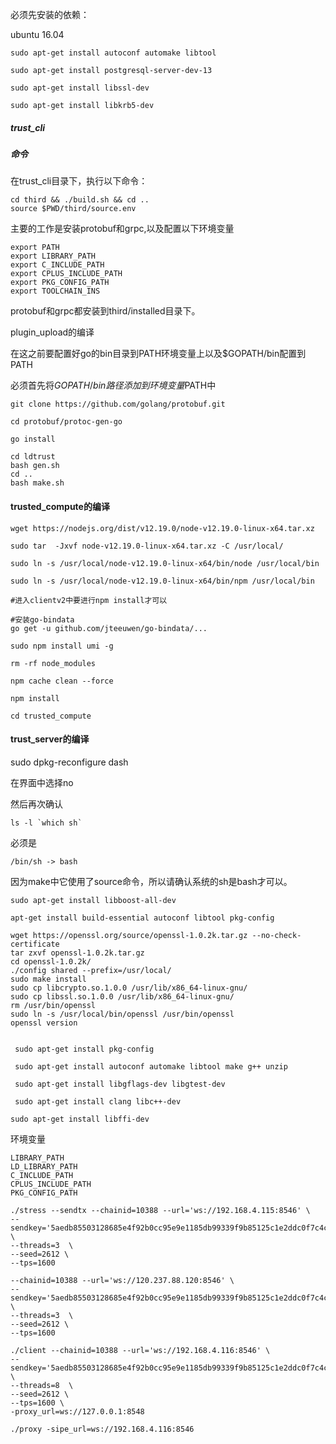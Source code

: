 必须先安装的依赖：

ubuntu 16.04

```
sudo apt-get install autoconf automake libtool

sudo apt-get install postgresql-server-dev-13

sudo apt-get install libssl-dev

sudo apt-get install libkrb5-dev
```

##### trust_cli

##### 命令

在trust_cli目录下，执行以下命令：

```
cd third && ./build.sh && cd ..
source $PWD/third/source.env
```

主要的工作是安装protobuf和grpc,以及配置以下环境变量

```
export PATH
export LIBRARY_PATH
export C_INCLUDE_PATH
export CPLUS_INCLUDE_PATH
export PKG_CONFIG_PATH
export TOOLCHAIN_INS
```

protobuf和grpc都安装到third/installed目录下。



plugin_upload的编译

在这之前要配置好go的bin目录到PATH环境变量上以及$GOPATH/bin配置到PATH

必须首先将$GOPATH/bin路径添加到环境变量$PATH中

```
git clone https://github.com/golang/protobuf.git

cd protobuf/protoc-gen-go

go install
```

```
cd ldtrust
bash gen.sh
cd ..
bash make.sh
```



#### trusted_compute的编译

```
wget https://nodejs.org/dist/v12.19.0/node-v12.19.0-linux-x64.tar.xz

sudo tar  -Jxvf node-v12.19.0-linux-x64.tar.xz -C /usr/local/

sudo ln -s /usr/local/node-v12.19.0-linux-x64/bin/node /usr/local/bin

sudo ln -s /usr/local/node-v12.19.0-linux-x64/bin/npm /usr/local/bin

#进入clientv2中要进行npm install才可以

#安装go-bindata
go get -u github.com/jteeuwen/go-bindata/...

sudo npm install umi -g

rm -rf node_modules

npm cache clean --force

npm install

cd trusted_compute
```

#### **trust_server**的编译

sudo dpkg-reconfigure dash

在界面中选择no

然后再次确认

```
ls -l `which sh`
```

必须是

```
/bin/sh -> bash
```

因为make中它使用了source命令，所以请确认系统的sh是bash才可以。



```
sudo apt-get install libboost-all-dev

apt-get install build-essential autoconf libtool pkg-config
```





```
wget https://openssl.org/source/openssl-1.0.2k.tar.gz --no-check-certificate
tar zxvf openssl-1.0.2k.tar.gz 
cd openssl-1.0.2k/
./config shared --prefix=/usr/local/
sudo make install
sudo cp libcrypto.so.1.0.0 /usr/lib/x86_64-linux-gnu/
sudo cp libssl.so.1.0.0 /usr/lib/x86_64-linux-gnu/
rm /usr/bin/openssl
sudo ln -s /usr/local/bin/openssl /usr/bin/openssl
openssl version
```





```

 sudo apt-get install pkg-config
 
 sudo apt-get install autoconf automake libtool make g++ unzip

 sudo apt-get install libgflags-dev libgtest-dev

 sudo apt-get install clang libc++-dev

sudo apt-get install libffi-dev
```



环境变量

```
LIBRARY_PATH
LD_LIBRARY_PATH
C_INCLUDE_PATH
CPLUS_INCLUDE_PATH
PKG_CONFIG_PATH
```







```
./stress --sendtx --chainid=10388 --url='ws://192.168.4.115:8546' \
--sendkey='5aedb85503128685e4f92b0cc95e9e1185db99339f9b85125c1e2ddc0f7c4c48' \
--threads=3  \
--seed=2612 \
--tps=1600
```





```\
--chainid=10388 --url='ws://120.237.88.120:8546' \
--sendkey='5aedb85503128685e4f92b0cc95e9e1185db99339f9b85125c1e2ddc0f7c4c48' \
--threads=3  \
--seed=2612 \
--tps=1600

./client --chainid=10388 --url='ws://192.168.4.116:8546' \
--sendkey='5aedb85503128685e4f92b0cc95e9e1185db99339f9b85125c1e2ddc0f7c4c48' \
--threads=8  \
--seed=2612 \
--tps=1600 \
-proxy_url=ws://127.0.0.1:8548

./proxy -sipe_url=ws://192.168.4.116:8546
```

